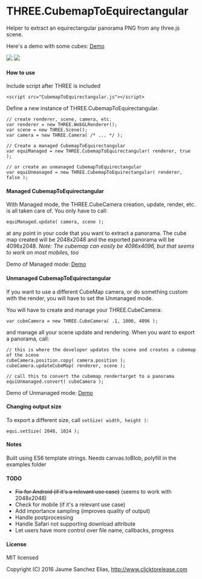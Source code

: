 # THREE.CubemapToEquirectangular

Helper to extract an equirectangular panorama PNG from any three.js scene.

Here's a demo with some cubes: [Demo](http://clicktorelease.com/tools/CubemapToEquirectangular/index-managed.html)


![](https://raw.githubusercontent.com/spite/THREE.CubemapToEquirectangular/master/about/pano-cru%C2%B7ci%C2%B7form-1471040116139.jpg)
![](https://raw.githubusercontent.com/spite/THREE.CubemapToEquirectangular/master/about/pano-The%20Polygon%20Shredder-1471041904038.jpg)

#### How to use ####
Include script after THREE is included
```
<script src="CubemapToEquirectangular.js"></script>
```
Define a new instance of THREE.CubemapToEquirectangular.
```
// create renderer, scene, camera, etc.
var renderer = new THREE.WebGLRenderer();
var scene = new THREE.Scene();
var camera = new THREE.Camera( /* ... */ );

// Create a managed CubemapToEquirectangular
var equiManaged = new THREE.CubemapToEquirectangular( renderer, true );

// or create an unmanaged CubemapToEquirectangular
var equiUnmanaged = new THREE.CubemapToEquirectangular( renderer, false );
```

#### Managed CubemapToEquirectangular ####
With Managed mode, the THREE.CubeCamera creation, update, render, etc. is all taken care of. You only have to call:
```
equiManaged.update( camera, scene );
```
at any point in your code that you want to extract a panorama.
The cube map created will be 2048x2048 and the exported panorama will be 4096x2048.
*Note: The cubemap can easily be 4096x4096, but that seems to work on most mobiles, too*

Demo of Managed mode: [Demo](http://clicktorelease.com/tools/CubemapToEquirectangular/index-managed.html)


#### Unmanaged CubemapToEquirectangular ####
If you want to use a different CubeMap camera, or do something custom with the render, you will have to set the Unmanaged mode.

You will have to create and manage your THREE.CubeCamera:
```
var cubeCamera = new THREE.CubeCamera( .1, 1000, 4096 );
```
and manage all your scene update and rendering. When you want to export a panorama, call:
```
// this is where the developer updates the scene and creates a cubemap of the scene
cubeCamera.position.copy( camera.position );
cubeCamera.updateCubeMap( renderer, scene );

// call this to convert the cubemap rendertarget to a panorama
equiUnmanaged.convert( cubeCamera );
```

Demo of Unmanaged mode: [Demo](http://clicktorelease.com/tools/CubemapToEquirectangular/index-unmanaged.html)

#### Changing output size ####
To export a different size, call ```setSize( width, height )```:
```
equi.setSize( 2048, 1024 );
```

#### Notes ###

Built using ES6 template strings.
Needs canvas.toBlob, polyfill in the examples folder

#### TODO ####

- ~~Fix for Android (if it's a relevant use case)~~ (seems to work with 2048x2048)
- Check for mobile (if it's a relevant use case)
- Add importance sampling (improves quality of output)
- Handle postprocessing
- Handle Safari not supporting download attribute
- Let users have more control over file name, callbacks, progress

#### License ####

MIT licensed

Copyright (C) 2016 Jaume Sanchez Elias, http://www.clicktorelease.com
